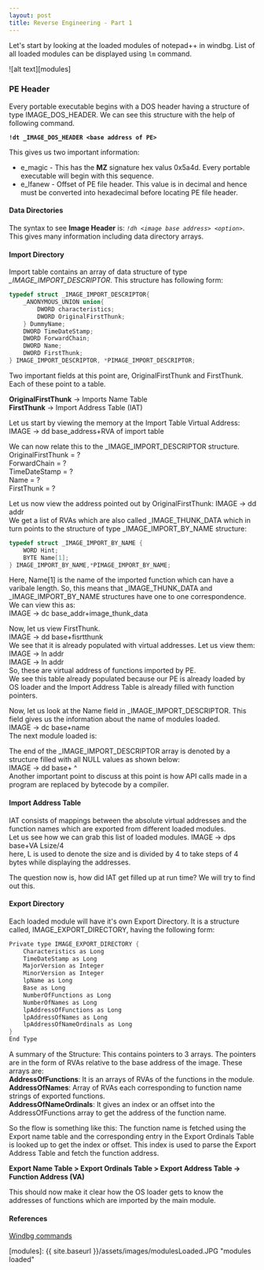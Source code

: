 ```yaml
---
layout: post
title: Reverse Engineering - Part 1
---
```


Let's start by looking at the loaded modules of notepad++ in windbg. List of all loaded modules can be displayed using `lm` command.<!--more-->

![alt text][modules]

### PE Header
Every portable executable begins with a DOS header having a structure of type IMAGE_DOS_HEADER. We can see this structure with the help of following command.

**``` !dt _IMAGE_DOS_HEADER <base address of PE> ```**

This gives us two important information:
   * e_magic - This has the __MZ__ signature hex valus 0x5a4d. Every portable executable will begin with this sequence.
   * e_lfanew - Offset of PE file header. This value is in decimal and hence must be converted into hexadecimal before locating PE file header.

#### Data Directories
The syntax to see **Image Header** is: _```!dh <image base address> <option>```_. This gives many information including data directory arrays.

#### Import Directory
Import table contains an array of data structure of type *_IMAGE_IMPORT_DESCRIPTOR*. This structure has following form: 
```cpp
typedef struct _IMAGE_IMPORT_DESCRIPTOR{
    _ANONYMOUS_UNION union{
        DWORD characteristics;
        DWORD OriginalFirstThunk;
    } DummyName;
    DWORD TimeDateStamp;
    DWORD ForwardChain;
    DWORD Name;
    DWORD FirstThunk;
} IMAGE_IMPORT_DESCRIPTOR, *PIMAGE_IMPORT_DESCRIPTOR;
```
Two important fields at this point are, OriginalFirstThunk and FirstThunk. Each of these point to a table.  

**OriginalFirstThunk**  -> Imports Name Table  
**FirstThunk** -> Import Address Table (IAT)

Let us start by viewing the memory at the Import Table Virtual Address:  
IMAGE -> dd base_address+RVA of import table

We can now relate this to the _IMAGE_IMPORT_DESCRIPTOR structure.  
OriginalFirstThunk = ?  
ForwardChain = ?  
TimeDateStamp = ?  
Name = ?  
FirstThunk = ?  

Let us now view the address pointed out by OriginalFirstThunk:
IMAGE -> dd addr  
We get a list of RVAs which are also called _IMAGE_THUNK_DATA which in turn points to the structure of type _IMAGE_IMPORT_BY_NAME structure:  
```cpp
typedef struct _IMAGE_IMPORT_BY_NAME {
    WORD Hint;
    BYTE Name[1];
} IMAGE_IMPORT_BY_NAME,*PIMAGE_IMPORT_BY_NAME;
```
Here, Name[1] is the name of the imported function which can have a varibale length. So, this means that _IMAGE_THUNK_DATA and _IMAGE_IMPORT_BY_NAME structures have one to one correspondence.  
We can view this as:  
IMAGE -> dc base_addr+image_thunk_data  

Now, let us view FirstThunk.  
IMAGE -> dd base+fisrtthunk  
We see that it is already populated with virtual addresses. Let us view them:  
IMAGE -> ln addr  
IMAGE -> ln addr  
So, these are virtual address of functions imported by PE.  
We see this table already populated because our PE is already loaded by OS loader and the Import Address Table is already filled with function pointers.  

Now, let us look at the Name field in _IMAGE_IMPORT_DESCRIPTOR. This field gives us the information about the name of modules loaded.  
IMAGE -> dc base+name  
The next module loaded is:  

The end of the _IMAGE_IMPORT_DESCRIPTOR array is denoted by a structure filled with all NULL values as shown below:  
IMAGE -> dd base+ ^  
Another important point to discuss at this point is how API calls made in a program are replaced by bytecode by a compiler.  

#### Import Address Table
IAT consists of mappings between the absolute virtual addresses and the function names which are exported from different loaded modules.  
Let us see how we can grab this list of loaded modules. 
IMAGE -> dps base+VA Lsize/4  
here, L is used to denote the size and is divided by 4 to take steps of 4 bytes while displaying the addresses.

The question now is, how did IAT get filled up at run time? We will try to find out this.  
#### Export Directory
Each loaded module will have it's own Export Directory. It is a structure called, IMAGE_EXPORT_DIRECTORY, having the following form:
```cpp
Private type IMAGE_EXPORT_DIRECTORY {
    Characteristics as Long
    TimeDateStamp as Long
    MajorVersion as Integer
    MinorVersion as Integer
    lpName as Long
    Base as Long
    NumberOfFunctions as Long
    NumberOfNames as Long
    lpAddressOfFunctions as Long
    lpAddressOfNames as Long
    lpAddressOfNameOrdinals as Long
}
End Type
```
A summary of the Structure: This contains pointers to 3 arrays. The pointers are in the form of RVAs relative to the base address of the image.
These arrays are:  
**AddressOfFunctions**: It is an arrays of RVAs of the functions in the module.  
**AddressOfNames**: Array of RVAs each corresponding to function name strings of exported functions.  
**AddressOfNameOrdinals**: It gives an index or an offset into the AddressOfFunctions array to get the address of the function name.

So the flow is something like this: The function name is fetched using the Export name table and the corresponding entry in the Export Ordinals Table is looked up to get the index or offset. This index is used to parse the Export Address Table and fetch the function address.

**Export Name Table > Export Ordinals Table > Export Address Table -> Function Address (VA)** 

This should now make it clear how the OS loader gets to know the addresses of functions which are imported by the main module.
#### References
[Windbg commands](http://windbg.info/doc/1-common-cmds.html)

[modules]: {{ site.baseurl }}/assets/images/modulesLoaded.JPG "modules loaded"
